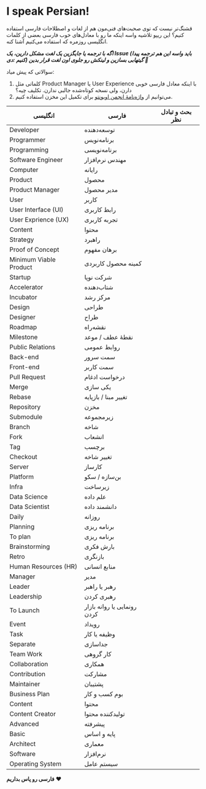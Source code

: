 # I speak Persian!

قشنگ‌تر نیست که توی صحبت‌های فنی‌مون هم از لغات و اصطلاحات فارسی استفاده کنیم؟ این ریپو تلاشیه واسه اینکه ما رو با معادل‌های خوب فارسی بعضی از کلمات انگلیسی روزمره که استفاده می‌کنیم آشنا کنه.

***اگه با ترجمه یا جایگزین یک لغت مشکل دارین، یک Issue (باید واسه این هم ترجمه پیدا کنیم :دی) گیتهابی بسازین و لینکش رو جلوی اون لغت قرار بدین 🙏***


سوالاتی که پیش میاد:

1. کلماتی مثل Product Manager یا User Experience با اینکه معادل فارسی خوبی دارن، ولی نسخه کوتاه‌شده جالبی ندارن. تکلیف چیه؟
2. می‌توانیم از [واژه‌نامهٔ انجمن اوبونتو](https://wiki.ubuntu-ir.org/wiki/%D9%88%D8%A7%DA%98%D9%87%E2%80%8C%D9%86%D8%A7%D9%85%D9%87%D9%94_%D8%A7%D9%86%D8%AC%D9%85%D9%86) برای تکمیل این مخزن استفاده کنیم.



| انگلیسی                | فارسی                       | بحث و تبادل نظر                 |
| ---------------------- | --------------------------- | --------------------------- |
| Developer              | توسعه‌دهنده                  |                             |
| Programmer             | برنامه‌نویس                 |                             |
| Programming            | برنامه‌نویسی                |                             |
| Software Engineer      | مهندس نرم‌افزار             |                             |
| Computer               | رایانه                      |                             |
| Product                | محصول                       |                             |
| Product Manager        | مدیر محصول                  |                             |
| User                   | کاربر                       |                             |
| User Interface (UI)    | رابط کاربری                 |                             |
| User Exprience (UX)    | تجربه کاربری                |                             |
| Content                | محتوا                       |                             |
| Strategy               | راهبرد                      |                             |
| Proof of Concept       | برهان مفهوم                 |                             |
| Minimum Viable Product | کمینه محصول کاربردی         |                             |
| Startup                | شرکت نوپا                   |                             |
| Accelerator            | شتاب‌دهنده                  |                             |
| Incubator              | مرکز رشد                    |                             |
| Design                 | طراحی                       |                             |
| Designer               | طراح                        |                             |
| Roadmap                | نقشه‌راه                    |                             |
| Milestone              | نقطهٔ عطف / موعد             |                             |
| Public Relations       | روابط عمومی                 |                             |
| Back-end               | سمت سرور                    |                             |
| Front-end              | سمت کاربر                   |                             |
| Pull Request           | درخواست ادغام               |                             |
| Merge                  | یکی سازی                    |                             |
| Rebase                 | تغییر مبنا / بازپایه        |                             |
| Repository             | مخزن                        |                             |
| Submodule              | زیرمجموعه                   |                             |
| Branch                 | شاخه                        |                             |
| Fork                   | انشعاب                      |                             |
| Tag                    | برچسب                       |                             |
| Checkout               | تغییر شاخه                  |                             |
| Server                 | کارساز                      |                             |
| Platform               | بن‌سازه / سکو                |                             |
| Infra                  | زیرساخت                     |                             |
| Data Science           | علم داده                    |                             |
| Data Scientist         | دانشمند داده                |                             |
| Daily                  | روزانه                      |                             |
| Planning               | برنامه ریزی                 |                             |
| To plan                | برنامه ریزی                 |                             |
| Brainstorming          | بارش فکری                   |                             |
| Retro                  | بازنگری                     |                             |
| Human Resources (HR)   | منابع انسانی                |                             |
| Manager                | مدیر                        |                             |
| Leader                 | رهبر یا راهبر               |                             |
| Leadership             | رهبری کردن                  |                             |
| To Launch              | رونمایی یا روانه بازار کردن |                             |
| Event                  | رویداد                      |                             |
| Task                   | وظیفه یا کار                |                             |
| Separate               | جداسازی                     |                             |
| Team Work              | کار گروهی                   |                             |
| Collaboration          | همکاری                      |                             |
| Contribution           | مشارکت                      |                             |
| Maintainer             | پشتیبان                     |                             |
| Business Plan          | بوم کسب و کار               |                             |
| Content                | محتوا                       |                             |
| Content Creator        | تولیدکننده محتوا            |                             |
| Advanced               | پیشرفته                     |                             |
| Basic                  | پایه و اساس                 |                             |
| Architect              | معماری                      |                             |
| Software               | نرم‌افزار                   |                             |
| Operating System       | سیستم عامل                  |                             |

**فارسی رو پاس بداریم** ❤️
